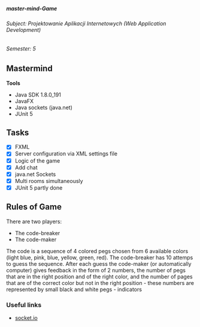 #####  master-mind-Game
###### Subject: Projektowanie Aplikacji Internetowych (Web Application Development)
###### Semester: 5
## Mastermind 
**Tools**
- Java SDK 1.8.0_191
- JavaFX
- Java sockets (java.net)
- JUnit 5

## Tasks
- [x] FXML
- [x] Server configuration via XML settings file
- [X] Logic of the game
- [X] Add chat 
- [X] java.net Sockets
- [x] Multi rooms simultaneously
- [x] JUnit 5 partly done

## Rules of Game
There are two players:
  - The code-breaker
  - The code-maker
  
  The code is a sequence of 4 colored pegs chosen from 6 available colors (light blue, pink, blue, yellow, green, red).
The code-breaker has 10 attemps to guess the sequence. After each guess the code-maker (or automatically computer) gives feedback in the form of 2 numbers, the number of pegs that are in the right position and of the right color, and the number of pages that are of the correct color but not in the right position - these numbers are represented by small black and white pegs - indicators

### Useful links
- [socket.io](https://socket.io/docs/rooms-and-namespaces/)

